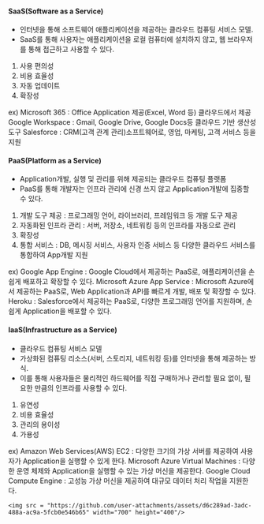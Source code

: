 #### SaaS(Software as a Service)
- 인터넷을 통해 소프트웨어 애플리케이션을 제공하는 클라우드 컴퓨팅 서비스 모델.
- SaaS를 통해 사용자는 애플리케이션을 로컬 컴퓨터에 설치하지 않고, 웹 브라우저를 통해 접근하고 사용할 수 있다.
1) 사용 편의성
2) 비용 효율성
3) 자동 업데이트
4) 확장성

ex) Microsoft 365 : Office Application 제공(Excel, Word 등) 클라우드에서 제공 
    Google Workspace : Gmail, Google Drive, Google Docs등 클라우드 기반 생산성 도구 
    Salesforce : CRM(고객 관계 관리)소프트웨어로, 영업, 마케팅, 고객 서비스 등을 지원 

#### PaaS(Platform as a Service) 
- Application개발, 실행 및 관리를 위해 제공되는 클라우드 컴퓨팅 플랫폼
- PaaS를 통해 개발자는 인프라 관리에 신경 쓰지 않고 Application개발에 집중할 수 있다.
1) 개발 도구 제공 : 프로그래밍 언어, 라이브러리, 프레임워크 등 개발 도구 제공 
2) 자동화된 인프라 관리 : 서버, 저장소, 네트워킹 등의 인프라를 자동으로 관리
3) 확장성 
4) 통합 서비스 : DB, 메시징 서비스, 사용자 인증 서비스 등 다양한 클라우드 서비스를 통합하여 App개발 지원

ex) Google App Engine : Google Cloud에서 제공하는 PaaS로, 애플리케이션을 손쉽게 배포하고 확장할 수 있다. 
    Microsoft Azure App Service : Microsoft Azure에서 제공하는 PaaS로, Web Application과 API를 빠르게 개발, 배포 및 확장할 수 있다.
    Heroku : Salesforce에서 제공하는 PaaS로, 다양한 프로그래밍 언어를 지원하며, 손쉽게 Application을 배포할 수 있다. 

#### IaaS(Infrastructure as a Service)
- 클라우드 컴퓨팅 서비스 모델
- 가상화된 컴퓨팅 리소스(서버, 스토리지, 네트워킹 등)를 인터넷을 통해 제공하는 방식.
- 이를 통해 사용자들은 물리적인 하드웨어를 직접 구매하거나 관리할 필요 없이, 필요한 만큼의 인프라를 사용할 수 있다.
1) 유연성
2) 비용 효율성
3) 관리의 용이성
4) 가용성

ex) Amazon Web Services(AWS) EC2 : 다양한 크기의 가상 서버를 제공하여 사용자가 Application을 실행할 수 있게 한다.
    Microsoft Azure Virtual Machines : 다양한 운영 체제와 Application을 실행할 수 있는 가상 머신을 제공한다. 
    Google Cloud Compute Engine : 고성능 가상 머신을 제공하여 대규모 데이터 처리 작업을 지원한다. 

    <img src = "https://github.com/user-attachments/assets/d6c289ad-3adc-488a-ac9a-5fcb0e546b65" width="700" height="400"/>
    
